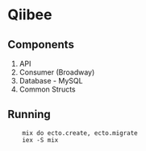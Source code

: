 # Qiibee

## Components
1. API
2. Consumer (Broadway)
3. Database - MySQL
4. Common Structs

## Running
```
    mix do ecto.create, ecto.migrate
    iex -S mix
```